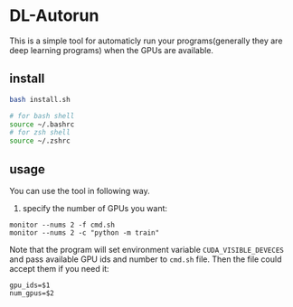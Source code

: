 # DL-Autorun
This is a simple tool for automaticly run your programs(generally they are deep learning programs) when the GPUs are available.

## install
```bash
bash install.sh

# for bash shell
source ~/.bashrc
# for zsh shell
source ~/.zshrc
```

## usage
You can use the tool in following way.

1. specify the number of GPUs you want:
```
monitor --nums 2 -f cmd.sh
monitor --nums 2 -c "python -m train"
```
Note that the program will set environment variable `CUDA_VISIBLE_DEVECES` and pass available GPU ids and number to `cmd.sh` file. Then the file could accept them if you need it:
```
gpu_ids=$1
num_gpus=$2
```